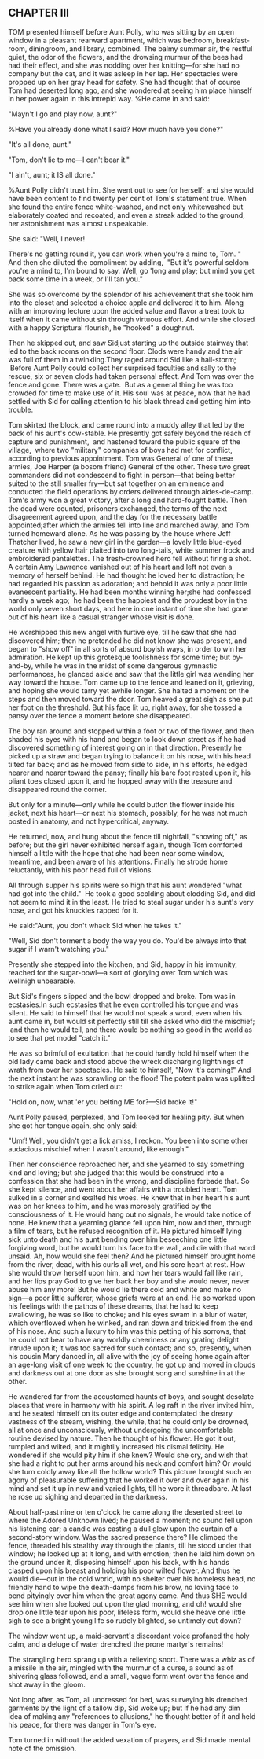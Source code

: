## CHAPTER III

TOM presented himself before Aunt Polly, who was sitting by an open window in a pleasant rearward apartment, which was bedroom, breakfast-room, diningroom, and library, combined.
The balmy summer air, the restful quiet, the odor of the flowers, and the drowsing murmur of the bees had had their effect, and she was nodding over her knitting—for she had no company but the cat, and it was asleep in her lap.
Her spectacles were propped up on her gray head for safety.
She had thought that of course Tom had deserted long ago, and she wondered at seeing him place himself in her power again in this intrepid way.
%He came in and said:

"Mayn't I go and play now, aunt?"

%Have you already done what I said?
How much have you done?"

"It's all done, aunt."

"Tom, don't lie to me—I can't bear it."

"I ain't, aunt;
it IS all done."

%Aunt Polly didn't trust him.
She went out to see for herself; and she would have been content to find twenty per cent of Tom's statement true.
When she found the entire fence white-washed, and not only whitewashed but elaborately coated and recoated, and even a streak added to the ground, her astonishment was almost unspeakable.

She said: "Well, I never!

There's no getting round it, you can work when you're a mind to, Tom.
" And then she diluted the compliment by adding,
 "But it's powerful seldom you're a mind to, I'm bound to say.
Well, go 'long and play; but mind you get back some time in a week, or I'll tan you."

She was so overcome by the splendor of his achievement that she took him into the closet and selected a choice apple and delivered it to him.
Along with an improving lecture upon the added value and flavor a treat took to itself when it came without sin through virtuous effort.
And while she closed with a happy Scriptural flourish, he "hooked" a doughnut.

Then he skipped out, and saw Sidjust starting up the outside stairway that led to the back rooms on the second floor.
Clods were handy and the air was full of them in a twinkling.They raged around Sid like a hail-storm;
 Before Aunt Polly could collect her surprised faculties and sally to the rescue, six or seven clods had taken personal effect.
And Tom was over the fence and gone.
There was a gate.
 But as a general thing he was too crowded for time to make use of it.
His soul was at peace, now that he had settled with Sid for calling attention to his black thread and getting him into trouble.

Tom skirted the block, and came round into a muddy alley that led by the back of his aunt's cow-stable.
He presently got safely beyond the reach of capture and punishment,
 and hastened toward the public square of the village,
 where two "military" companies of boys had met for conflict, according to previous appointment.
Tom was General of one of these armies, Joe Harper (a bosom friend) General of the other.
These two great commanders did not condescend to fight in person—that being better suited to the still smaller fry—but sat together on an eminence and conducted the field operations by orders delivered through aides-de-camp.
Tom's army won a great victory, after a long and hard-fought battle.
Then the dead were counted, prisoners exchanged, the terms of the next disagreement agreed upon, and the day for the necessary battle appointed;after which the armies fell into line and marched away, and Tom turned homeward alone.
As he was passing by the house where Jeff Thatcher lived, he saw a new girl in the garden—a lovely little blue-eyed creature with yellow hair plaited into two long-tails, white summer frock and embroidered pantalettes.
The fresh-crowned hero fell without firing a shot.
A certain Amy Lawrence vanished out of his heart and left not even a memory of herself behind.
He had thought he loved her to distraction; he had regarded his passion as adoration; and behold it was only a poor little evanescent partiality.
He had been months winning her;she had confessed hardly a week ago;
 he had been the happiest and the proudest boy in the world only seven short days, and here in one instant of time she had gone out of his heart like a casual stranger whose visit is done.

He worshipped this new angel with furtive eye, till he saw that she had discovered him;
then he pretended he did not know she was present, and began to "show off" in all sorts of absurd boyish ways, in order to win her admiration.
He kept up this grotesque foolishness for some time; but by-and-by, while he was in the midst of some dangerous gymnastic performances, he glanced aside and saw that the little girl was wending her way toward the house.
Tom came up to the fence and leaned on it, grieving, and hoping she would tarry yet awhile longer.
She halted a moment on the steps and then moved toward the door.
Tom heaved a great sigh as she put her foot on the threshold.
But his face lit up, right away, for she tossed a pansy over the fence a moment before she disappeared.

The boy ran around and stopped within a foot or two of the flower, and then shaded his eyes with his hand and began to look down street as if he had discovered something of interest going on in that direction.
Presently he picked up a straw and began trying to balance it on his nose, with his head tilted far back; and as he moved from side to side, in his efforts, he edged nearer and nearer toward the pansy; finally his bare foot rested upon it, his pliant toes closed upon it, and he hopped away with the treasure and disappeared round the corner.

But only for a minute—only while he could button the flower inside his jacket, next his heart—or next his stomach, possibly, for he was not much posted in anatomy, and not hypercritical, anyway.

He returned, now, and hung about the fence till nightfall, "showing off," as before;
but the girl never exhibited herself again, though Tom comforted himself a little with the hope that she had been near some window, meantime, and been aware of his attentions.
Finally he strode home reluctantly, with his poor head full of visions.

All through supper his spirits were so high that his aunt wondered "what had got into the child."
 He took a good scolding about clodding Sid, and did not seem to mind it in the least.
He tried to steal sugar under his aunt's very nose, and got his knuckles rapped for it.

He said:"Aunt, you don't whack Sid when he takes it."

"Well, Sid don't torment a body the way you do.
You'd be always into that sugar if I warn't watching you."

Presently she stepped into the kitchen, and Sid, happy in his immunity, reached for the sugar-bowl—a sort of glorying over Tom which was wellnigh unbearable.

But Sid's fingers slipped and the bowl dropped and broke.
Tom was in ecstasies.In such ecstasies that he even controlled his tongue and was silent.
He said to himself that he would not speak a word, even when his aunt came in, but would sit perfectly still till she asked who did the mischief;
 and then he would tell, and there would be nothing so good in the world as to see that pet model "catch it."

He was so brimful of exultation that he could hardly hold himself when the old lady came back and stood above the wreck discharging lightnings of wrath from over her spectacles.
He said to himself, "Now it's coming!" And the next instant he was sprawling on the floor!
The potent palm was uplifted to strike again when Tom cried out:

"Hold on, now, what 'er you belting ME for?—Sid broke it!"

Aunt Polly paused, perplexed, and Tom looked for healing pity.
But when she got her tongue again, she only said:

"Umf!
Well, you didn't get a lick amiss, I reckon.
You been into some other audacious mischief when I wasn't around, like enough."

Then her conscience reproached her, and she yearned to say something kind and loving; but she judged that this would be construed into a confession that she had been in the wrong, and discipline forbade that.
So she kept silence, and went about her affairs with a troubled heart.
Tom sulked in a corner and exalted his woes.
He knew that in her heart his aunt was on her knees to him, and he was morosely gratified by the consciousness of it.
He would hang out no signals, he would take notice of none.
He knew that a yearning glance fell upon him, now and then, through a film of tears, but he refused recognition of it.
He pictured himself lying sick unto death and his aunt bending over him beseeching one little forgiving word, but he would turn his face to the wall, and die with that word unsaid.
Ah, how would she feel then?
And he pictured himself brought home from the river, dead, with his curls all wet, and his sore heart at rest.
How she would throw herself upon him, and how her tears would fall like rain, and her lips pray God to give her back her boy and she would never, never abuse him any more!
But he would lie there cold and white and make no sign—a poor little sufferer, whose griefs were at an end.
He so worked upon his feelings with the pathos of these dreams, that he had to keep swallowing, he was so like to choke; and his eyes swam in a blur of water, which overflowed when he winked, and ran down and trickled from the end of his nose.
And such a luxury to him was this petting of his sorrows, that he could not bear to have any worldly cheeriness or any grating delight intrude upon it; it was too sacred for such contact; and so, presently, when his cousin Mary danced in, all alive with the joy of seeing home again after an age-long visit of one week to the country, he got up and moved in clouds and darkness out at one door as she brought song and sunshine in at the other.

He wandered far from the accustomed haunts of boys, and sought desolate places that were in harmony with his spirit.
A log raft in the river invited him, and he seated himself on its outer edge and contemplated the dreary vastness of the stream, wishing, the while, that he could only be drowned, all at once and unconsciously, without undergoing the uncomfortable routine devised by nature.
Then he thought of his flower.
He got it out, rumpled and wilted, and it mightily increased his dismal felicity.
He wondered if she would pity him if she knew?
Would she cry, and wish that she had a right to put her arms around his neck and comfort him?
Or would she turn coldly away like all the hollow world?
This picture brought such an agony of pleasurable suffering that he worked it over and over again in his mind and set it up in new and varied lights, till he wore it threadbare.
At last he rose up sighing and departed in the darkness.

About half-past nine or ten o'clock he came along the deserted street to where the Adored Unknown lived; he paused a moment; no sound fell upon his listening ear; a candle was casting a dull glow upon the curtain of a second-story window.
Was the sacred presence there?
He climbed the fence, threaded his stealthy way through the plants, till he stood under that window; he looked up at it long, and with emotion; then he laid him down on the ground under it, disposing himself upon his back, with his hands clasped upon his breast and holding his poor wilted flower.
And thus he would die—out in the cold world, with no shelter over his homeless head, no friendly hand to wipe the death-damps from his brow, no loving face to bend pityingly over him when the great agony came.
And thus SHE would see him when she looked out upon the glad morning, and oh!
would she drop one little tear upon his poor, lifeless form, would she heave one little sigh to see a bright young life so rudely blighted, so untimely cut down?

The window went up, a maid-servant's discordant voice profaned the holy calm, and a deluge of water drenched the prone martyr's remains!

The strangling hero sprang up with a relieving snort.
There was a whiz as of a missile in the air, mingled with the murmur of a curse, a sound as of shivering glass followed, and a small, vague form went over the fence and shot away in the gloom.

Not long after, as Tom, all undressed for bed, was surveying his drenched garments by the light of a tallow dip, Sid woke up; but if he had any dim idea of making any "references to allusions," he thought better of it and held his peace, for there was danger in Tom's eye.

Tom turned in without the added vexation of prayers, and Sid made mental note of the omission.
